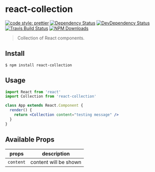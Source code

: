 # react-collection

[![code style: prettier](https://img.shields.io/badge/code_style-prettier-ff69b4.svg)](https://github.com/prettier/prettier)
[![Dependency Status](https://img.shields.io/david/m31271n/react-collection.svg)](#)
[![DevDependency Status](https://img.shields.io/david/m31271n/react-collection.svg)](#)
[![Travis Build Status](https://img.shields.io/travis/m31271n/react-collection.svg)](#)
[![NPM Downloads](https://img.shields.io/npm/dm/react-collection.svg)](#)


> Collection of React components.

## Install

```
$ npm install react-collection
```

## Usage

```jsx
import React from 'react'
import Collection from 'react-collection'

class App extends React.Component {
  render() {
    return <Collection content="testing message" />
  }
}
```

## Available Props

| props     | description           |
| --------- | --------------------- |
| `content` | content will be shown |
